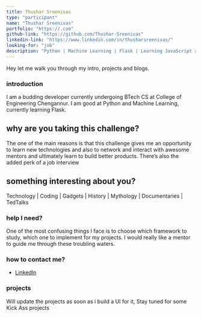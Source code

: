```yaml
---
title: Thushar Sreenivas
type: "participant"
name: "Thushar Sreenivas"
portfolio: "https://.com"
github-link: "https://github.com/Thushar-Sreenivas"
linkedin-link: "https://www.linkedin.com/in/thusharsreenivas/"
looking-for: "job"
description: "Python | Machine Learning | Flask | Learning JavaScript and React"
---
```


Hey let me walk you through my intro, projects and blogs.

### introduction

I am a budding developer currently undergoing BTech CS at College of Engineering Chengannur. I am good at Python and Machine Learning, currently learning Flask.

## why are you taking this challenge?

The one of the main reasons is that this challenge gives me an opportunity to learn new technologies and also to network and interact with awesome mentors and ultimately learn to build better products. There’s also the added perk of a job interview

## something interesting about you?

Technology | Coding | Gadgets |  History | Mythology | Documentaries | TedTalks 

### help I need?

One of the most confusing things I face is to choose which framework to study, which one to implement for my projects. I would really like a mentor to guide me through these troubling waters.

### how to contact me?

- [LinkedIn](https://www.linkedin.com/in/thusharsreenivas/)

### projects

Will update the projects as soon as i build a UI for it, Stay tuned for some Kick Ass projects



